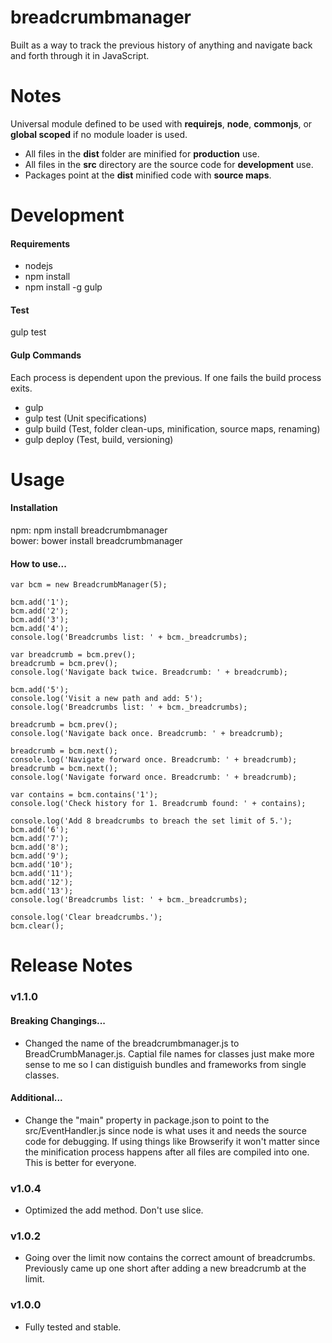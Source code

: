 breadcrumbmanager
=================

Built as a way to track the previous history of anything and navigate back and forth through it in JavaScript.

<h1>Notes</h1>

Universal module defined to be used with <b>requirejs</b>, <b>node</b>, <b>commonjs</b>, or <b>global scoped</b> if no module loader is used.

- All files in the <b>dist</b> folder are minified for <b>production</b> use.
- All files in the <b>src</b> directory are the source code for <b>development</b> use.
- Packages point at the <b>dist</b> minified code with <b>source maps</b>.

<h1>Development</h1>

<h4>Requirements</h4>

- nodejs
- npm install
- npm install -g gulp

<h4>Test</h4>

gulp test

<h4>Gulp Commands</h4>

Each process is dependent upon the previous. If one fails the build process exits.

- gulp
- gulp test (Unit specifications)
- gulp build (Test, folder clean-ups, minification, source maps, renaming)
- gulp deploy (Test, build, versioning)

<h1>Usage</h1>

<h4>Installation</h4>

npm: npm install breadcrumbmanager <br />
bower: bower install breadcrumbmanager

<h4>How to use...</h4>

    var bcm = new BreadcrumbManager(5);

    bcm.add('1');
    bcm.add('2');
    bcm.add('3');
    bcm.add('4');
    console.log('Breadcrumbs list: ' + bcm._breadcrumbs);

    var breadcrumb = bcm.prev();
    breadcrumb = bcm.prev();
    console.log('Navigate back twice. Breadcrumb: ' + breadcrumb);

    bcm.add('5');
    console.log('Visit a new path and add: 5');
    console.log('Breadcrumbs list: ' + bcm._breadcrumbs);

    breadcrumb = bcm.prev();
    console.log('Navigate back once. Breadcrumb: ' + breadcrumb);

    breadcrumb = bcm.next();
    console.log('Navigate forward once. Breadcrumb: ' + breadcrumb);
    breadcrumb = bcm.next();
    console.log('Navigate forward once. Breadcrumb: ' + breadcrumb);

    var contains = bcm.contains('1');
    console.log('Check history for 1. Breadcrumb found: ' + contains);

    console.log('Add 8 breadcrumbs to breach the set limit of 5.');
    bcm.add('6');
    bcm.add('7');
    bcm.add('8');
    bcm.add('9');
    bcm.add('10');
    bcm.add('11');
    bcm.add('12');
    bcm.add('13');
    console.log('Breadcrumbs list: ' + bcm._breadcrumbs);

    console.log('Clear breadcrumbs.');
    bcm.clear();

<h1>Release Notes</h1>

<h3>v1.1.0</h3>

<h4>Breaking Changings...</h4>

- Changed the name of the breadcrumbmanager.js to BreadCrumbManager.js. Captial file names for classes just make more sense to me so I can distiguish bundles and frameworks from single classes.

<h4>Additional...</h4>

- Change the "main" property in package.json to point to the src/EventHandler.js since node is what uses it and needs the source code for debugging. If using things like Browserify it won't matter since the minification process happens after all files are compiled into one. This is better for everyone.

<h3>v1.0.4</h3>

- Optimized the add method. Don't use slice.

<h3>v1.0.2</h3>

- Going over the limit now contains the correct amount of breadcrumbs. Previously came up one short after adding a new breadcrumb at the limit.

<h3>v1.0.0</h3>

- Fully tested and stable.
